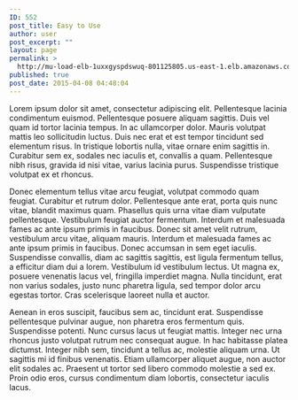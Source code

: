 ```yaml
---
ID: 552
post_title: Easy to Use
author: user
post_excerpt: ""
layout: page
permalink: >
  http://mu-load-elb-1uxxgyspdswuq-801125805.us-east-1.elb.amazonaws.com/easy-to-use/
published: true
post_date: 2015-04-08 04:48:04
---
```

Lorem ipsum dolor sit amet, consectetur adipiscing elit. Pellentesque lacinia condimentum euismod. Pellentesque posuere aliquam sagittis. Duis vel quam id tortor lacinia tempus. In ac ullamcorper dolor. Mauris volutpat mattis leo sollicitudin luctus. Duis nec erat et est tempor tincidunt sed elementum risus. In tristique lobortis nulla, vitae ornare enim sagittis in. Curabitur sem ex, sodales nec iaculis et, convallis a quam. Pellentesque nibh risus, gravida id nisi vitae, varius lacinia purus. Suspendisse tristique volutpat ex et rhoncus.

Donec elementum tellus vitae arcu feugiat, volutpat commodo quam feugiat. Curabitur et rutrum dolor. Pellentesque ante erat, porta quis nunc vitae, blandit maximus quam. Phasellus quis urna vitae diam vulputate pellentesque. Vestibulum feugiat auctor fermentum. Interdum et malesuada fames ac ante ipsum primis in faucibus. Donec sit amet velit rutrum, vestibulum arcu vitae, aliquam mauris. Interdum et malesuada fames ac ante ipsum primis in faucibus. Donec accumsan in sem eget iaculis. Suspendisse convallis, diam ac sagittis sagittis, est ligula fermentum tellus, a efficitur diam dui a lorem. Vestibulum id vestibulum lectus. Ut magna ex, posuere venenatis lacus vel, fringilla imperdiet magna. Nulla tincidunt, erat non varius sodales, justo nunc pharetra ligula, sed tempor dolor arcu egestas tortor. Cras scelerisque laoreet nulla et auctor.

Aenean in eros suscipit, faucibus sem ac, tincidunt erat. Suspendisse pellentesque pulvinar augue, non pharetra eros fermentum quis. Suspendisse potenti. Nunc cursus lacus ut feugiat mattis. Integer nec urna rhoncus justo volutpat rutrum nec consequat augue. In hac habitasse platea dictumst. Integer nibh sem, tincidunt a tellus ac, molestie aliquam urna. Ut sagittis mi id finibus venenatis. Etiam ullamcorper aliquet augue, non auctor elit sodales ac. Praesent ut tortor sed libero commodo molestie a sed ex. Proin odio eros, cursus condimentum diam lobortis, consectetur iaculis lacus.
